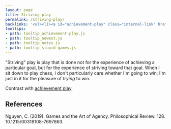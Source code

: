 ```yaml
---
layout: page
title: Striving play
permalink: /striving-play/
backlinks: '<ul><li><a id="achievement-play" class="internal-link" href="/achievement-play/">Achievement play</a></li><li><a id="newest" class="internal-link" href="/newest/">Newest</a></li><li><a id="notes" class="internal-link" href="/notes/">Notes</a></li><li><a id="stupid-games" class="internal-link" href="/stupid-games/">Stupid games</a></li></ul>'
tooltips: 
- path: tooltip_achievement-play.js
- path: tooltip_newest.js
- path: tooltip_notes.js
- path: tooltip_stupid-games.js
---
```


"Striving" play is play that is done not for the experience of achieving a particular goal, but for the experience of striving toward that goal. When I sit down to play chess, I don't particularly care whether I'm going to win; I'm just in it for the pleasure of *trying* to win.

Contrast with <a id="achievement-play" class="internal-link" href="/achievement-play/">achievement play</a>.

## References

Nguyen, C. (2019). Games and the Art of Agency. Philosophical Review. 128. 10.1215/00318108-7697863.